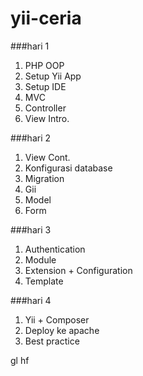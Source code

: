 yii-ceria
=========

###hari 1
1. PHP OOP
2. Setup Yii App
3. Setup IDE
4. MVC
5. Controller
6. View Intro.

###hari 2
1. View Cont.
2. Konfigurasi database
3. Migration
4. Gii
5. Model
6. Form

###hari 3
1. Authentication
2. Module
3. Extension + Configuration
4. Template

###hari 4
1. Yii + Composer
2. Deploy ke apache
3. Best practice

gl hf
